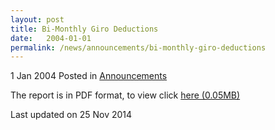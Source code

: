 ```yaml
---
layout: post
title: Bi-Monthly Giro Deductions
date:   2004-01-01
permalink: /news/announcements/bi-monthly-giro-deductions
---
```



1 Jan 2004 Posted in [Announcements](/news/announcements) 

The report is in PDF format, to view click [here (0.05MB)](/files/news/announcements/2004/01/linkclick754c.pdf)

<p class="right-side-updated">Last updated on 25 Nov 2014</p> 
